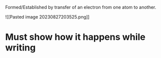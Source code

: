 Formed/Established by transfer of an electron from one atom to another.

![[Pasted image 20230827203525.png]]
# Must show how it happens while writing


